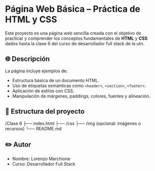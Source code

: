 # Página Web Básica – Práctica de HTML y CSS

Este proyecto es una página web sencilla creada con el objetivo de practicar y comprender los conceptos fundamentales de **HTML** y **CSS** dados hasta la clase 6 del curso de  desarrollador full stack de la utn.

## 🌐 Descripción

La página incluye ejemplos de:

- Estructura básica de un documento HTML.
- Uso de etiquetas semánticas como `<header>`, `<section>`, `<footer>`.
- Aplicación de estilos con CSS.
- Manipulación de márgenes, paddings, colores, fuentes y alineación.

## 📁 Estructura del proyecto
/Clase 6
├── index.html
├── /css
├── /img (opcional: imágenes o recursos)
└── README.md

## ✏️ Autor

- Nombre: Lorenzo Marchione
- Curso: Desarrollador Full Stack